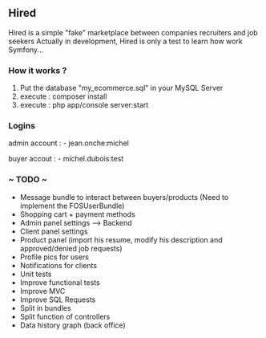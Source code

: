 ## Hired 

Hired is a simple "fake" marketplace between companies recruiters and job seekers
Actually in development, Hired is only a test to learn how work Symfony...

### How it works ?

1. Put the database "my_ecommerce.sql" in your MySQL Server
2. execute : composer install
3. execute : php app/console server:start

### Logins

admin account : - jean.onche:michel

buyer accout  : - michel.dubois:test

### ~ TODO ~

- Message bundle to interact between buyers/products (Need to implement the FOSUserBundle)
- Shopping cart + payment methods
- Admin panel settings --> Backend
- Client panel settings
- Product panel (import his resume, modify his description and approved/denied job requests)
- Profile pics for users
- Notifications for clients
- Unit tests
- Improve functional tests
- Improve MVC
- Improve SQL Requests
- Split in bundles
- Split function of controllers
- Data history graph (back office)
